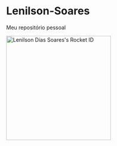 # Lenilson-Soares
Meu repositório pessoal

<a href="https://app.rocketseat.com.br/me/lenilson-dias-soares-02468"><img src="https://app.rocketseat.com.br/api/rocketid/share?slug=lenilson-dias-soares-02468&type=card" width="280" alt="Lenilson Dias Soares's Rocket ID"/></a>
